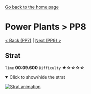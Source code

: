 [Go back to the home page](https://github.com/Doublevil/scbspeedrun)

# Power Plants > PP8

[< Back (PP7)](https://github.com/Doublevil/scbspeedrun/blob/main/levels/pp/PP7.md) | [Next (PP9) >](https://github.com/Doublevil/scbspeedrun/blob/main/levels/pp/PP9.md)

## Strat

`Time` **00:09.600** `Difficulty` ★☆☆☆☆
<details open>
  <summary>Click to show/hide the strat</summary>

  [![Strat animation](https://github.com/Doublevil/scbspeedrun/blob/main/media/levels/pp/PP8_Strat.webp)](https://github.com/Doublevil/scbspeedrun/blob/main/media/levels/pp/PP8_Strat.mp4)
</details>
